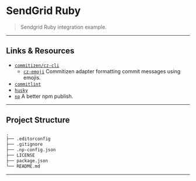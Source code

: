 # SendGrid Ruby

> Sendgrid Ruby integration example.

---

## Links & Resources

* [`commitizen/cz-cli`](https://github.com/commitizen/cz-cli)
  * [`cz-emoji`](https://github.com/ngryman/cz-emoji) Commitizen adapter formatting commit messages using emojis.
* [`commitlint`](https://github.com/conventional-changelog/commitlint)
* [`husky`](https://github.com/typicode/husky)
* [`np`](https://github.com/sindresorhus/np) A better npm publish.

---

## Project Structure

```md
.
├── .editorconfig
├── .gitignore
├── .np-config.json
├── LICENSE
├── package.json
└── README.md
```

---
